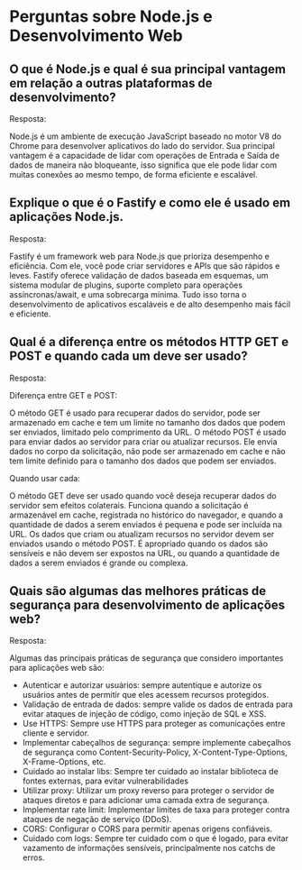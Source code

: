 # Perguntas sobre Node.js e Desenvolvimento Web

## O que é Node.js e qual é sua principal vantagem em relação a outras plataformas de desenvolvimento?

Resposta:

Node.js é um ambiente de execução JavaScript baseado no motor V8 do Chrome para desenvolver aplicativos do lado do servidor.
Sua principal vantagem é a capacidade de lidar com operações de Entrada e Saída de dados de maneira não bloqueante,
isso significa que ele pode lidar com muitas conexões ao mesmo tempo, de forma eficiente e escalável.

## Explique o que é o Fastify e como ele é usado em aplicações Node.js.

Resposta:

Fastify é um framework web para Node.js que prioriza desempenho e eficiência. Com ele, você pode criar servidores e APIs que são rápidos e leves. Fastify oferece validação de dados baseada em esquemas, um sistema modular de plugins, suporte completo para operações assíncronas/await, e uma sobrecarga mínima. Tudo isso torna o desenvolvimento de aplicativos escaláveis e de alto desempenho mais fácil e eficiente.

## Qual é a diferença entre os métodos HTTP GET e POST e quando cada um deve ser usado?

Resposta:

Diferença entre GET e POST:

O método GET é usado para recuperar dados do servidor, pode ser armazenado em cache e tem um limite no tamanho dos dados que podem ser enviados, limitado pelo comprimento da URL.
O método POST é usado para enviar dados ao servidor para criar ou atualizar recursos. Ele envia dados no corpo da solicitação, não pode ser armazenado em cache e não tem limite definido para o tamanho dos dados que podem ser enviados.

Quando usar cada:

O método GET deve ser usado quando você deseja recuperar dados do servidor sem efeitos colaterais. Funciona quando a solicitação é armazenável em cache, registrada no histórico do navegador, e quando a quantidade de dados a serem enviados é pequena e pode ser incluída na URL.
Os dados que criam ou atualizam recursos no servidor devem ser enviados usando o método POST. É apropriado quando os dados são sensíveis e não devem ser expostos na URL, ou quando a quantidade de dados a serem enviados é grande ou complexa.

## Quais são algumas das melhores práticas de segurança para desenvolvimento de aplicações web?

Resposta:

Algumas das principais práticas de segurança que considero importantes para aplicações web são:

- Autenticar e autorizar usuários: sempre autentique e autorize os usuários antes de permitir que eles acessem recursos protegidos.
- Validação de entrada de dados: sempre valide os dados de entrada para evitar ataques de injeção de código, como injeção de SQL e XSS.
- Use HTTPS: Sempre use HTTPS para proteger as comunicações entre cliente e servidor.
- Implementar cabeçalhos de segurança: sempre implemente cabeçalhos de segurança como Content-Security-Policy, X-Content-Type-Options, X-Frame-Options, etc.
- Cuidado ao instalar libs: Sempre ter cuidado ao instalar biblioteca de fontes externas, para evitar vulnerabilidades
- Utilizar proxy: Utilizar um proxy reverso para proteger o servidor de ataques diretos e para adicionar uma camada extra de segurança.
- Implementar rate limit: Implementar limites de taxa para proteger contra ataques de negação de serviço (DDoS).
- CORS: Configurar o CORS para permitir apenas origens confiáveis.
- Cuidado com logs: Sempre ter cuidado com o que é logado, para evitar vazamento de informações sensíveis, principalmente nos catchs de erros.
